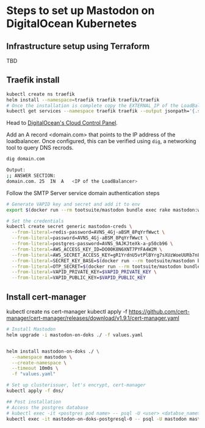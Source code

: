 # Steps to set up Mastodon on DigitalOcean Kubernetes

##  Infrastructure setup using Terraform

TBD

##  Traefik install

```bash
kubectl create ns traefik
helm install --namespace=traefik traefik traefik/traefik
# Once the installation is complete copy the EXTERNAL_IP of the LoadBalancer as we need this to configure our DNS records
kubectl get services --namespace traefik traefik --output jsonpath='{.status.loadBalancer.ingress[0].ip}'
```

Head to [DigitalOcean's Cloud Control Panel](https://cloud.digitalocean.com/networking/domains).

Add an A record <domain.com> that points to the IP address of the loadbalancer. Once configured, this can be verified using `dig`, a networking tool to query DNS recrods.

```bash
dig domain.com

Output:
;; ANSWER SECTION:
domain.com.	25	IN	A	<IP of the LoadBalancer>
```

Follow the SMTP Server service domain authentication steps

<insert blog or screenrecording>

```bash
# Generate VAPID key and secret and add it to env
export $(docker run --rm tootsuite/mastodon bundle exec rake mastodon:webpush:generate_vapid_key)
```
```bash
# Set the credentials
kubectl create secret generic mastodon-creds \
  --from-literal=redis-password=AVNS_4Gj-aBSM_8PqYrfWwct \
  --from-literal=password=AVNS_4Gj-aBSM_8PqYrfWwct \
  --from-literal=postgres-password=AVNS_9AJKJteXk-a-p50cb96 \
  --from-literal=AWS_ACCESS_KEY_ID=DO00K8N6XNT7PYFA4W2M \
  --from-literal=AWS_SECRET_ACCESS_KEY=gR1YrdnU5vtPlBYrg7sXUzWoeUURb7nLwHqv4XMVrXk \
  --from-literal=SECRET_KEY_BASE=$(docker run --rm tootsuite/mastodon bundle exec rake secret) \
  --from-literal=OTP_SECRET=$(docker run --rm tootsuite/mastodon bundle exec rake secret) \
  --from-literal=VAPID_PRIVATE_KEY=$VAPID_PRIVATE_KEY \
  --from-literal=VAPID_PUBLIC_KEY=$VAPID_PUBLIC_KEY
```


## Install cert-manager
kubectl create ns cert-manager
kubectl apply -f https://github.com/cert-manager/cert-manager/releases/download/v1.9.1/cert-manager.yaml


```bash
# Install Mastodon
helm upgrade -i mastodon-on-doks ./ -f values.yaml


helm install mastodon-on-doks ./ \
  --namespace mastodon \
  --create-namespace \
  --timeout 10m0s \
  -f "values.yaml"

# Set up clusterissuer, let's encrypt, cert-manager
kubectl apply -f dns/

## Post installation
# Access the postgres database
# kubectl exec -it <postgres pod name> -- psql -U <user> <databse_name>
kubectl exec -it mastodon-on-doks-postgresql-0 -- psql -U mastodon mastodon_production
```